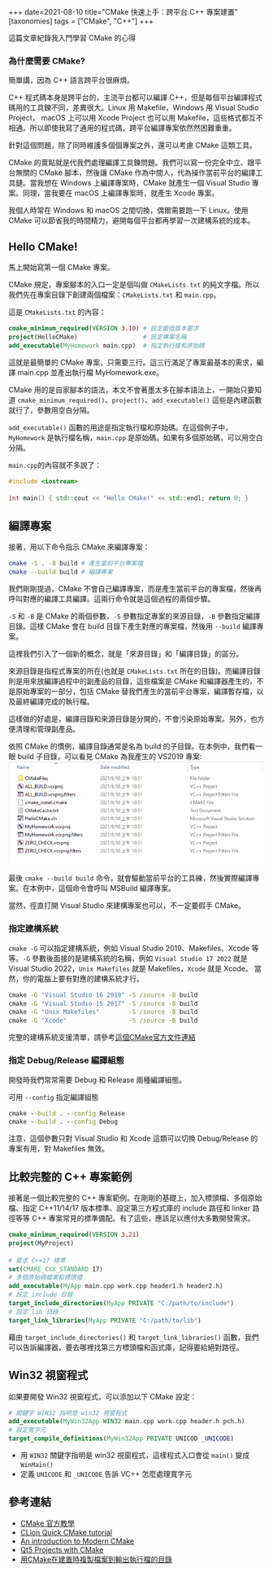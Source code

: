 +++
date=2021-08-10
title="CMake 快速上手：跨平台 C++ 專案建置"
[taxonomies]
tags = ["CMake", "C++"]
+++

這篇文章紀錄我入門學習 CMake 的心得  

### 為什麼需要 CMake?

簡單講，因為 C++ 語言跨平台很麻煩。

C++ 程式碼本身是跨平台的，主流平台都可以編譯 C++，但是每個平台編譯程式碼用的工具鍊不同，差異很大。Linux 用 Makefile，Windows 用 Visual Studio Project， macOS 上可以用 Xcode Project 也可以用 Makefile，這些格式都互不相通。所以即使我寫了通用的程式碼，跨平台編譯專案依然然困難重重。

針對這個問題，除了同時維護多個個專案之外，還可以考慮 CMake 這類工具。

CMake 的賣點就是代我們處理編譯工具鍊問題。我們可以寫一份完全中立、跟平台無關的 CMake 腳本，然後讓 CMake 作為中間人，代為操作當前平台的編譯工具鏈。當我想在 Windows 上編譯專案時，CMake 就產生一個 Visual Studio 專案。同理，當我要在 macOS 上編譯專案時，就產生 Xcode 專案。

我個人時常在 Windows 和 macOS 之間切換，偶爾需要跑一下 Linux。使用 CMake 可以節省我的時間精力，避開每個平台都再學習一次建構系統的成本。

## Hello CMake!

馬上開始寫第一個 CMake 專案。

CMake 規定，專案腳本的入口一定是個叫做 `CMakeLists.txt` 的純文字檔。所以我們先在專案目錄下創建兩個檔案：`CMakeLists.txt` 和 `main.cpp`。

這是 `CMakeLists.txt` 的內容：
```cmake
cmake_minimum_required(VERSION 3.10) # 設定最低版本要求
project(HelloCMake)                  # 設定專案名稱
add_executable(MyHomework main.cpp)  # 指定執行檔和原始碼
```
這就是最簡單的 CMake 專案，只需要三行。這三行滿足了專案最基本的需求，編譯 main.cpp 並產出執行檔 MyHomework.exe。

CMake 用的是自家腳本的語法，本文不會著墨太多在腳本語法上，一開始只要知道 `cmake_minimum_required()`、`project()`、`add_executable()` 這些是內建函數就行了，參數用空白分隔。

`add_executable()` 函數的用途是指定執行檔和原始碼。在這個例子中，`MyHomework` 是執行檔名稱，`main.cpp` 是原始碼。如果有多個原始碼，可以用空白分隔。

`main.cpp`的內容就不多說了：
```cpp
#include <iostream>

int main() { std::cout << "Hello CMake!" << std::endl; return 0; }
```

## 編譯專案

接著，用以下命令指示 CMake 來編譯專案：

```bash
cmake -S . -B build # 產生當前平台專案檔
cmake --build build # 編譯專案
```

我們剛剛提過，CMake 不會自己編譯專案，而是產生當前平台的專案檔，然後再呼叫對應的編譯工具編譯。這兩行命令就是這個過程的兩個步驟。

`-S` 和 `-B` 是 CMake 的兩個參數，`-S` 參數指定專案的來源目錄，`-B` 參數指定編譯目錄。這樣 CMake 會在 build 目錄下產生對應的專案檔，然後用 `--build` 編譯專案。

這裡我們引入了一個新的概念，就是「來源目錄」和「編譯目錄」的區分。

來源目錄是指程式專案的所在(也就是 `CMakeLists.txt` 所在的目錄)。而編譯目錄則是用來放編譯過程中的副產品的目錄，這些檔案是 CMake 和編譯器產生的，不是原始專案的一部分，包括 CMake 替我們產生的當前平台專案，編譯暫存檔，以及最終編譯完成的執行檔。

這樣做的好處是，編譯目錄和來源目錄是分開的，不會污染原始專案。另外，也方便清理和管理副產品。

依照 CMake 的慣例，編譯目錄通常是名為 build 的子目錄。在本例中，我們看一眼 build 子目錄，可以看見 CMake 為我產生的 VS2019 專案:
![CMake VS2019](/img/cmake-vs.png)

最後 `cmake --build build` 命令，就會驅動當前平台的工具練，然後實際編譯專案。在本例中，這個命令會呼叫 MSBuild 編譯專案。

當然，徑直打開 Visual Studio 來建構專案也可以，不一定要假手 CMake。

### 指定建構系統

`cmake -G` 可以指定建構系統，例如 Visual Studio 2019、Makefiles、Xcode 等等。`-G` 參數後面接的是建構系統的名稱，例如 `Visual Studio 17 2022` 就是 Visual Studio 2022，`Unix Makefiles` 就是 Makefiles，`Xcode` 就是 Xcode。 當然，你的電腦上要有對應的建構系統才行。

```cmd
cmake -G "Visual Studio 16 2019" -S /source -B build
cmake -G "Visual Studio 15 2017" -S /source -B build
cmake -G "Unix Makefiles"        -S /source -B build
cmake -G "Xcode"                 -S /source -B build
```

完整的建構系統支援清單，請參考[這個CMake官方文件連結](https://cmake.org/cmake/help/latest/manual/cmake-generators.7.html#manual:cmake-generators(7))

### 指定 Debug/Release 編譯組態

開發時我們常常需要 Debug 和 Release 兩種編譯組態。

可用 `--config` 指定編譯組態
```cmd
cmake --build . --config Release
cmake --build . --config Debug
```

注意，這個參數只對 Visual Studio 和 Xcode 這類可以切換 Debug/Release 的專案有用，對 Makefiles 無效。

## 比較完整的 C++ 專案範例

接著是一個比較完整的 C++ 專案範例。在剛剛的基礎上，加入標頭檔、多個原始檔、指定 C++11/14/17 版本標準、設定第三方程式庫的 include 路徑和 linker 路徑等等 C++ 專案常見的標準備配。有了這些，應該足以應付大多數開發需求。

```cmake
cmake_minimum_required(VERSION 3.21)
project(MyProject)

# 要求 C++17 標準
set(CMAKE_CXX_STANDARD 17)
# 多個原始碼檔案和標頭檔
add_executable(MyApp main.cpp work.cpp header1.h header2.h)
# 設定 include 目錄
target_include_directories(MyApp PRIVATE "C:/path/to/include")
# 設定 lib 目錄
target_link_libraries(MyApp PRIVATE "C:/path/to/lib")
```

藉由 `target_include_directories()` 和 `target_link_libraries()` 函數，我們可以告訴編譯器，要去哪裡找第三方標頭檔和函式庫，記得要給絕對路徑。

## Win32 視窗程式

如果要開發 Win32 視窗程式，可以添加以下 CMake 設定：
```cmake
# 關鍵字 WIN32 指明是 win32 視窗程式
add_executable(MyWin32App WIN32 main.cpp work.cpp header.h pch.h)
# 設定寬字元
target_compile_definitions(MyWin32App PRIVATE UNICOD _UNICODE)
``` 
- 用 `WIN32` 關鍵字指明是 win32 視窗程式，這樣程式入口會從 `main()` 變成 `WinMain()`
- 定義 `UNICODE` 和 `_UNICODE` 告訴 VC++ 怎麼處理寬字元

## 參考連結

- [CMake 官方教學](https://cmake.org/cmake/help/latest/guide/tutorial/)
- [CLion Quick CMake tutorial](https://www.jetbrains.com/help/clion/quick-cmake-tutorial.html)
- [An introduction to Modern CMake](https://cliutils.gitlab.io/modern-cmake/)
- [Qt5 Projects with CMake](https://gist.github.com/Rod-Persky/e6b93e9ee31f9516261b)
- [用CMake在建置時複製檔案到輸出執行檔的目錄 ][CopyShader]

[CopyShader]: https://minecraftxwinp.github.io/2017/11/27/%E7%94%A8CMake%E5%9C%A8%E5%BB%BA%E7%BD%AE%E6%99%82%E8%A4%87%E8%A3%BD%E6%AA%94%E6%A1%88%E5%88%B0%E8%BC%B8%E5%87%BA%E5%9F%B7%E8%A1%8C%E6%AA%94%E7%9A%84%E7%9B%AE%E9%8C%84/